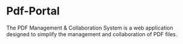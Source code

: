 # Pdf-Portal
The PDF Management &amp; Collaboration System is a web application designed to simplify the management and collaboration of PDF files.
